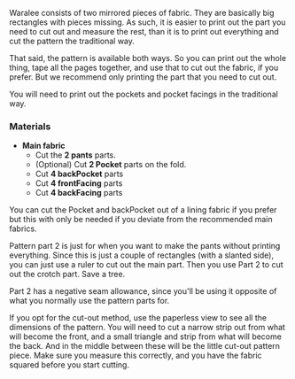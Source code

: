 <Note>

Waralee consists of two mirrored pieces of fabric.
They are basically big rectangles with pieces missing.
As such, it is easier to print out the part you need to cut out and measure the rest,
than it is to print out everything and cut the pattern the traditional way.

That said, the pattern is available both ways. So you can print out the whole thing, tape all the pages together, and use that to cut out the fabric, if you prefer. But we recommend only printing the part that you need to cut out.

You will need to print out the pockets and pocket facings in the traditional way.

</Note>

### Materials
 - **Main fabric**
   - Cut the **2 pants** parts.
   - (Optional) Cut **2 Pocket** parts on the fold.
   - Cut **4 backPocket** parts
   - Cut **4 frontFacing** parts
   - Cut **4 backFacing** parts

<Note>

You can cut the Pocket and backPocket out of a lining fabric if you prefer but this with only be needed if you deviate from the recommended main fabrics.

</Note>

<Tip>

Pattern part 2 is just for when you want to make the pants without printing everything.
Since this is just a couple of rectangles (with a slanted side), you can just use a ruler to cut out the main part. Then you use Part 2 to cut out the crotch part. Save a tree.

Part 2 has a negative seam allowance, since you'll be using it opposite of what you normally use the pattern parts for.

If you opt for the cut-out method, use the paperless view to see all the dimensions of the pattern.
You will need to cut a narrow strip out from what will become the front, and a small triangle and strip from what will become the back.
And in the middle between these will be the little cut-out pattern piece.
Make sure you measure this correctly, and you have the fabric squared before you start cutting.

</Tip>
